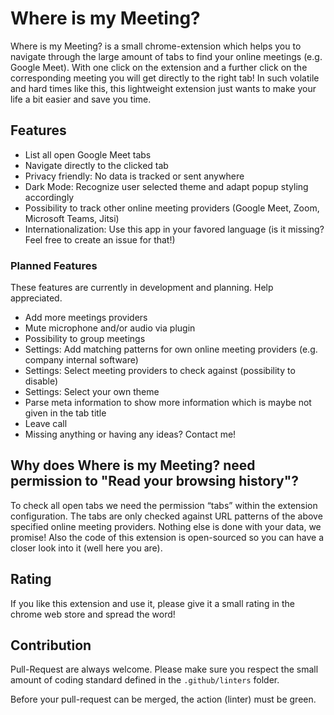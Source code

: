 # Where is my Meeting?
Where is my Meeting? is a small chrome-extension which helps you to navigate through the large amount of tabs to find your online meetings (e.g. Google Meet).
With one click on the extension and a further click on the corresponding meeting you will get directly to the right tab!
In such volatile and hard times like this, this lightweight extension just wants to make your life a bit easier and save you time.

## Features
- List all open Google Meet tabs
- Navigate directly to the clicked tab
- Privacy friendly: No data is tracked or sent anywhere
- Dark Mode: Recognize user selected theme and adapt popup styling accordingly
- Possibility to track other online meeting providers (Google Meet, Zoom, Microsoft Teams, Jitsi)
- Internationalization: Use this app in your favored language (is it missing? Feel free to create an issue for that!)

### Planned Features
These features are currently in development and planning. Help appreciated.
- Add more meetings providers
- Mute microphone and/or audio via plugin
- Possibility to group meetings
- Settings: Add matching patterns for own online meeting providers (e.g. company internal software)
- Settings: Select meeting providers to check against (possibility to disable)
- Settings: Select your own theme
- Parse meta information to show more information which is maybe not given in the tab title
- Leave call
- Missing anything or having any ideas? Contact me!

## Why does Where is my Meeting? need permission to "Read your browsing history"?
To check all open tabs we need the permission “tabs” within the extension configuration. The tabs are only checked against URL patterns of the above specified online meeting providers. Nothing else is done with your data, we promise! Also the code of this extension is open-sourced so you can have a closer look into it (well here you are).

## Rating
If you like this extension and use it, please give it a small rating in the chrome web store and spread the word!

## Contribution
Pull-Request are always welcome. Please make sure you respect the small amount of coding standard defined in the `.github/linters` folder.

Before your pull-request can be merged, the action (linter) must be green.